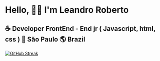 # Hello, 🙋‍♂️ I'm Leandro Roberto
## ☕ Developer FrontEnd - End jr ( Javascript, html, css ) 🏡 São Paulo 🌎 Brazil


[![GitHub Streak](https://streak-stats.demolab.com/?user=leandroroberto)](https://git.io/streak-stats)
